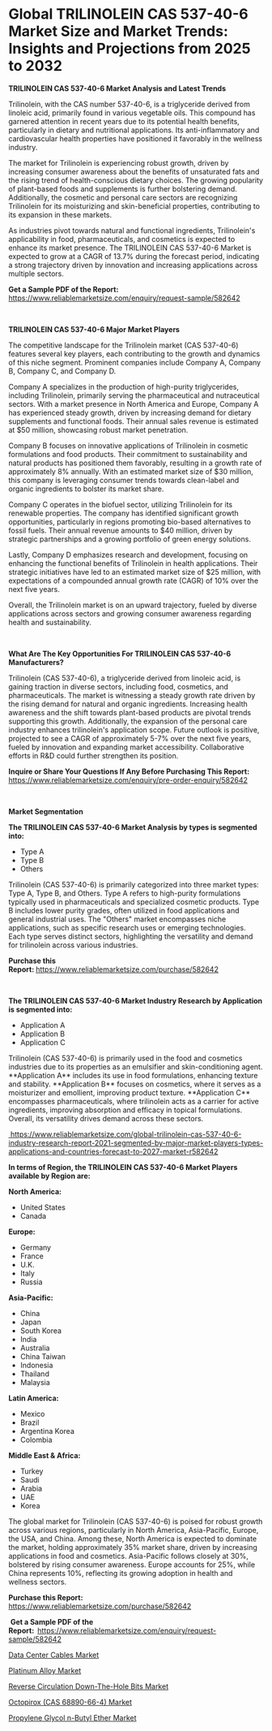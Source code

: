 <p><h1>Global TRILINOLEIN CAS 537-40-6 Market Size and Market Trends: Insights and Projections from 2025 to 2032</h1></p><p><strong>TRILINOLEIN CAS 537-40-6 Market Analysis and Latest Trends</strong></p>
<p><p>Trilinolein, with the CAS number 537-40-6, is a triglyceride derived from linoleic acid, primarily found in various vegetable oils. This compound has garnered attention in recent years due to its potential health benefits, particularly in dietary and nutritional applications. Its anti-inflammatory and cardiovascular health properties have positioned it favorably in the wellness industry.</p><p>The market for Trilinolein is experiencing robust growth, driven by increasing consumer awareness about the benefits of unsaturated fats and the rising trend of health-conscious dietary choices. The growing popularity of plant-based foods and supplements is further bolstering demand. Additionally, the cosmetic and personal care sectors are recognizing Trilinolein for its moisturizing and skin-beneficial properties, contributing to its expansion in these markets.</p><p>As industries pivot towards natural and functional ingredients, Trilinolein's applicability in food, pharmaceuticals, and cosmetics is expected to enhance its market presence. The TRILINOLEIN CAS 537-40-6 Market is expected to grow at a CAGR of 13.7% during the forecast period, indicating a strong trajectory driven by innovation and increasing applications across multiple sectors.</p></p>
<p><strong>Get a Sample PDF of the Report:&nbsp;</strong> <a href="https://www.reliablemarketsize.com/enquiry/request-sample/582642?utm_campaign=2130&utm_medium=2&utm_source=Github&utm_content=ia&utm_term=23032025&utm_id=trilinolein-cas-537-40-6">https://www.reliablemarketsize.com/enquiry/request-sample/582642</a></p>
<p>&nbsp;</p>
<p><strong>TRILINOLEIN CAS 537-40-6 Major Market Players</strong></p>
<p><p>The competitive landscape for the Trilinolein market (CAS 537-40-6) features several key players, each contributing to the growth and dynamics of this niche segment. Prominent companies include Company A, Company B, Company C, and Company D.</p><p>Company A specializes in the production of high-purity triglycerides, including Trilinolein, primarily serving the pharmaceutical and nutraceutical sectors. With a market presence in North America and Europe, Company A has experienced steady growth, driven by increasing demand for dietary supplements and functional foods. Their annual sales revenue is estimated at $50 million, showcasing robust market penetration.</p><p>Company B focuses on innovative applications of Trilinolein in cosmetic formulations and food products. Their commitment to sustainability and natural products has positioned them favorably, resulting in a growth rate of approximately 8% annually. With an estimated market size of $30 million, this company is leveraging consumer trends towards clean-label and organic ingredients to bolster its market share.</p><p>Company C operates in the biofuel sector, utilizing Trilinolein for its renewable properties. The company has identified significant growth opportunities, particularly in regions promoting bio-based alternatives to fossil fuels. Their annual revenue amounts to $40 million, driven by strategic partnerships and a growing portfolio of green energy solutions.</p><p>Lastly, Company D emphasizes research and development, focusing on enhancing the functional benefits of Trilinolein in health applications. Their strategic initiatives have led to an estimated market size of $25 million, with expectations of a compounded annual growth rate (CAGR) of 10% over the next five years.</p><p>Overall, the Trilinolein market is on an upward trajectory, fueled by diverse applications across sectors and growing consumer awareness regarding health and sustainability.</p></p>
<p>&nbsp;</p>
<p><strong>What Are The Key Opportunities For TRILINOLEIN CAS 537-40-6 Manufacturers?</strong></p>
<p><p>Trilinolein (CAS 537-40-6), a triglyceride derived from linoleic acid, is gaining traction in diverse sectors, including food, cosmetics, and pharmaceuticals. The market is witnessing a steady growth rate driven by the rising demand for natural and organic ingredients. Increasing health awareness and the shift towards plant-based products are pivotal trends supporting this growth. Additionally, the expansion of the personal care industry enhances trilinolein's application scope. Future outlook is positive, projected to see a CAGR of approximately 5-7% over the next five years, fueled by innovation and expanding market accessibility. Collaborative efforts in R&D could further strengthen its position.</p></p>
<p><strong>Inquire or Share Your Questions If Any Before Purchasing This Report:</strong> <a href="https://www.reliablemarketsize.com/enquiry/pre-order-enquiry/582642?utm_campaign=2130&utm_medium=2&utm_source=Github&utm_content=ia&utm_term=23032025&utm_id=trilinolein-cas-537-40-6">https://www.reliablemarketsize.com/enquiry/pre-order-enquiry/582642</a></p>
<p>&nbsp;</p>
<p><strong>Market Segmentation</strong></p>
<p><strong>The TRILINOLEIN CAS 537-40-6 Market Analysis by types is segmented into:</strong></p>
<p><ul><li>Type A</li><li>Type B</li><li>Others</li></ul></p>
<p><p>Trilinolein (CAS 537-40-6) is primarily categorized into three market types: Type A, Type B, and Others. Type A refers to high-purity formulations typically used in pharmaceuticals and specialized cosmetic products. Type B includes lower purity grades, often utilized in food applications and general industrial uses. The "Others" market encompasses niche applications, such as specific research uses or emerging technologies. Each type serves distinct sectors, highlighting the versatility and demand for trilinolein across various industries.</p></p>
<p><strong>Purchase this Report:&nbsp;</strong><a href="https://www.reliablemarketsize.com/purchase/582642?utm_campaign=2130&utm_medium=2&utm_source=Github&utm_content=ia&utm_term=23032025&utm_id=trilinolein-cas-537-40-6">https://www.reliablemarketsize.com/purchase/582642</a></p>
<p>&nbsp;</p>
<p><strong>The TRILINOLEIN CAS 537-40-6 Market Industry Research by Application is segmented into:</strong></p>
<p><ul><li>Application A</li><li>Application B</li><li>Application C</li></ul></p>
<p><p>Trilinolein (CAS 537-40-6) is primarily used in the food and cosmetics industries due to its properties as an emulsifier and skin-conditioning agent. **Application A** includes its use in food formulations, enhancing texture and stability. **Application B** focuses on cosmetics, where it serves as a moisturizer and emollient, improving product texture. **Application C** encompasses pharmaceuticals, where trilinolein acts as a carrier for active ingredients, improving absorption and efficacy in topical formulations. Overall, its versatility drives demand across these sectors.</p></p>
<p><a href="https://www.reliablemarketsize.com/global-trilinolein-cas-537-40-6-industry-research-report-2021-segmented-by-major-market-players-types-applications-and-countries-forecast-to-2027-market-r582642?utm_campaign=2130&utm_medium=2&utm_source=Github&utm_content=ia&utm_term=23032025&utm_id=trilinolein-cas-537-40-6">&nbsp;https://www.reliablemarketsize.com/global-trilinolein-cas-537-40-6-industry-research-report-2021-segmented-by-major-market-players-types-applications-and-countries-forecast-to-2027-market-r582642</a></p>
<p><strong>In terms of Region, the TRILINOLEIN CAS 537-40-6 Market Players available by Region are:</strong></p>
<p>
    <p> <strong> North America: </strong>
        <ul>
            <li>United States</li>
            <li>Canada</li>
        </ul>
        </p> 
    <p> <strong> Europe: </strong>
        <ul>
            <li>Germany</li>
            <li>France</li>
            <li>U.K.</li>
            <li>Italy</li>
            <li>Russia</li>
        </ul>
        </p> 
    <p> <strong> Asia-Pacific: </strong>
        <ul>
            <li>China</li>
            <li>Japan</li>
            <li>South Korea</li>
            <li>India</li>
            <li>Australia</li>
            <li>China Taiwan</li>
            <li>Indonesia</li>
            <li>Thailand</li>
            <li>Malaysia</li>
        </ul>
        </p> 
    <p> <strong> Latin America: </strong>
        <ul>
            <li>Mexico</li>
            <li>Brazil</li>
            <li>Argentina Korea</li>
            <li>Colombia</li>
        </ul>
        </p> 
    <p> <strong> Middle East & Africa: </strong>
        <ul>
            <li>Turkey</li>
            <li>Saudi</li>
            <li>Arabia</li>
            <li>UAE</li>
            <li>Korea</li>
        </ul>
    </p>
    </p>
<p><p>The global market for Trilinolein (CAS 537-40-6) is poised for robust growth across various regions, particularly in North America, Asia-Pacific, Europe, the USA, and China. Among these, North America is expected to dominate the market, holding approximately 35% market share, driven by increasing applications in food and cosmetics. Asia-Pacific follows closely at 30%, bolstered by rising consumer awareness. Europe accounts for 25%, while China represents 10%, reflecting its growing adoption in health and wellness sectors.</p></p>
<p><strong>Purchase this Report: </strong><a href="https://www.reliablemarketsize.com/purchase/582642?utm_campaign=2130&utm_medium=2&utm_source=Github&utm_content=ia&utm_term=23032025&utm_id=trilinolein-cas-537-40-6">https://www.reliablemarketsize.com/purchase/582642</a></p>
<p>&nbsp;<strong>Get a Sample PDF of the Report:&nbsp;&nbsp;</strong><a href="https://www.reliablemarketsize.com/enquiry/request-sample/582642?utm_campaign=2130&utm_medium=2&utm_source=Github&utm_content=ia&utm_term=23032025&utm_id=trilinolein-cas-537-40-6">https://www.reliablemarketsize.com/enquiry/request-sample/582642</a></p>
<p><strong></strong></p>
<p><p><a href="https://github.com/baraohinze3x/Market-Research-Report-List-1/blob/main/data-center-cables-market.md?utm_campaign=2130&utm_medium=2&utm_source=Github&utm_content=ia&utm_term=23032025&utm_id=trilinolein-cas-537-40-6">Data Center Cables Market</a></p><p><a href="https://github.com/santosh758595/Market-Research-Report-List-7/blob/main/platinum-alloy-market.md?utm_campaign=2130&utm_medium=2&utm_source=Github&utm_content=ia&utm_term=23032025&utm_id=trilinolein-cas-537-40-6">Platinum Alloy Market</a></p><p><a href="https://github.com/casalalimo40/Market-Research-Report-List-1/blob/main/reverse-circulation-down-the-hole-bits-market.md?utm_campaign=2130&utm_medium=2&utm_source=Github&utm_content=ia&utm_term=23032025&utm_id=trilinolein-cas-537-40-6">Reverse Circulation Down-The-Hole Bits Market</a></p><p><a href="https://github.com/asoauoldag3n/Market-Research-Report-List-1/blob/main/octopirox-cas-68890-66-4-market.md?utm_campaign=2130&utm_medium=2&utm_source=Github&utm_content=ia&utm_term=23032025&utm_id=trilinolein-cas-537-40-6">Octopirox (CAS 68890-66-4) Market</a></p><p><a href="https://github.com/careymartta6/Market-Research-Report-List-1/blob/main/propylene-glycol-n-butyl-ether-market.md?utm_campaign=2130&utm_medium=2&utm_source=Github&utm_content=ia&utm_term=23032025&utm_id=trilinolein-cas-537-40-6">Propylene Glycol n-Butyl Ether Market</a></p></p>